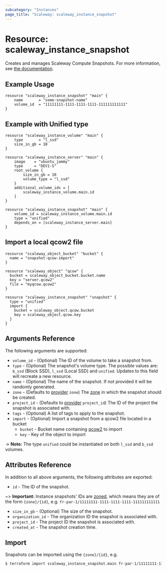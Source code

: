 ```yaml
---
subcategory: "Instances"
page_title: "Scaleway: scaleway_instance_snapshot"
---
```


# Resource: scaleway_instance_snapshot

Creates and manages Scaleway Compute Snapshots.
For more information,
see [the documentation](https://developers.scaleway.com/en/products/instance/api/#snapshots-756fae).

## Example Usage

```hcl
resource "scaleway_instance_snapshot" "main" {
    name       = "some-snapshot-name"
    volume_id  = "11111111-1111-1111-1111-111111111111"
}
```

## Example with Unified type

```hcl
resource "scaleway_instance_volume" "main" {
    type       = "l_ssd"
    size_in_gb = 10
}

resource "scaleway_instance_server" "main" {
    image    = "ubuntu_jammy"
    type     = "DEV1-S"
    root_volume {
        size_in_gb = 10
        volume_type = "l_ssd"
    }
    additional_volume_ids = [
        scaleway_instance_volume.main.id
    ]
}

resource "scaleway_instance_snapshot" "main" {
    volume_id = scaleway_instance_volume.main.id
    type = "unified"
    depends_on = [scaleway_instance_server.main]
}
```

## Import a local qcow2 file

```hcl
resource "scaleway_object_bucket" "bucket" {
  name = "snapshot-qcow-import"
}

resource "scaleway_object" "qcow" {
  bucket = scaleway_object_bucket.bucket.name
  key = "server.qcow2"
  file = "myqcow.qcow2"
}

resource "scaleway_instance_snapshot" "snapshot" {
  type = "unified"
  import {
    bucket = scaleway_object.qcow.bucket
    key = scaleway_object.qcow.key
  }
}
```

## Arguments Reference

The following arguments are supported:

- `volume_id` - (Optional) The ID of the volume to take a snapshot from.
- `type` - (Optional) The snapshot's volume type.  The possible values are: `b_ssd` (Block SSD), `l_ssd` (Local SSD) and `unified`.
Updates to this field will recreate a new resource.
- `name` - (Optional) The name of the snapshot. If not provided it will be randomly generated.
- `zone` - (Defaults to [provider](../index.md#zone) `zone`) The [zone](../guides/regions_and_zones.md#zones) in which
  the snapshot should be created.
- `project_id` - (Defaults to [provider](../index.md#project_id) `project_id`) The ID of the project the snapshot is
  associated with.
- `tags` - (Optional) A list of tags to apply to the snapshot.
- `import` - (Optional) Import a snapshot from a qcow2 file located in a bucket
    - `bucket` - Bucket name containing [qcow2](https://en.wikipedia.org/wiki/Qcow) to import
    - `key` - Key of the object to import

-> **Note:** The type `unified` could be instantiated on both `l_ssd` and `b_ssd` volumes.

## Attributes Reference

In addition to all above arguments, the following attributes are exported:

- `id` - The ID of the snapshot.

~> **Important:** Instance snapshots' IDs are [zoned](../guides/regions_and_zones.md#resource-ids), which means they are of the form `{zone}/{id}`, e.g. `fr-par-1/11111111-1111-1111-1111-111111111111`

- `size_in_gb` - (Optional) The size of the snapshot.
- `organization_id` - The organization ID the snapshot is associated with.
- `project_id` - The project ID the snapshot is associated with.
- `created_at` - The snapshot creation time.

## Import

Snapshots can be imported using the `{zone}/{id}`, e.g.

```bash
$ terraform import scaleway_instance_snapshot.main fr-par-1/11111111-1111-1111-1111-111111111111
```
